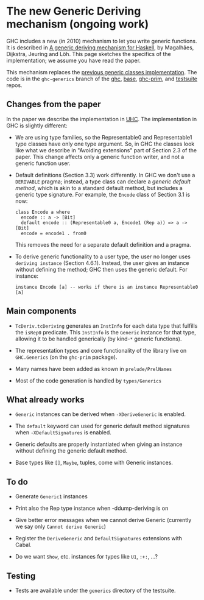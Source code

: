 # The new Generic Deriving mechanism (ongoing work)


GHC includes a new (in 2010) mechanism to let you write generic functions.  It is described in [ A generic deriving mechanism for Haskell](http://www.dreixel.net/research/pdf/gdmh_nocolor.pdf), by Magalhães, Dijkstra, Jeuring and Löh.  This page sketches the specifics of the implementation; we assume you have read the paper.


This mechanism replaces the [previous generic classes implementation](http://www.haskell.org/ghc/docs/6.12.2/html/users_guide/generic-classes.html). The code is in the `ghc-generics` branch of the [ ghc](https://github.com/ghc/ghc/commits/ghc-generics), [ base](https://github.com/ghc/packages-base/commits/ghc-generics), [ ghc-prim](https://github.com/ghc/packages-ghc-prim/commits/ghc-generics), and [ testsuite](https://github.com/ghc/testsuite/commits/ghc-generics) repos.

## Changes from the paper


In the paper we describe the implementation in [ UHC](http://www.cs.uu.nl/wiki/UHC). The implementation in GHC is slightly different:

- We are using type families, so the Representable0 and Representable1 type classes have only one type argument. So, in GHC the classes look like what we describe in "Avoiding extensions" part of Section 2.3 of the paper. This change affects only a generic function writer, and not a generic function user.

- Default definitions (Section 3.3) work differently. In GHC we don't use a `DERIVABLE` pragma; instead, a type class can declare a *generic default method*, which is akin to a standard default method, but includes a generic type signature. For example, the `Encode` class of Section 3.1 is now:

  ```wiki
  class Encode a where
    encode :: a -> [Bit]
    default encode :: (Representable0 a, Encode1 (Rep a)) => a -> [Bit]
    encode = encode1 . from0
  ```

  This removes the need for a separate default definition and a pragma.

- To derive generic functionality to a user type, the user no longer uses ``deriving instance`` (Section 4.6.1). Instead, the user gives an instance without defining the method; GHC then uses the generic default. For instance:

  ```wiki
  instance Encode [a] -- works if there is an instance Representable0 [a]
  ```

## Main components

- `TcDeriv.tcDeriving` generates an `InstInfo` for each data type that fulfills the `isRep0` predicate. This `InstInfo` is the `Generic` instance for that type, allowing it to be handled generically (by kind-`*` generic functions).

- The representation types and core functionality of the library live on `GHC.Generics` (on the `ghc-prim` package).

- Many names have been added as known in `prelude/PrelNames`

- Most of the code generation is handled by `types/Generics`

## What already works

- `Generic` instances can be derived when `-XDeriveGeneric` is enabled.

- The `default` keyword can used for generic default method signatures when `-XDefaultSignatures` is enabled.

- Generic defaults are properly instantiated when giving an instance without defining the generic default method.

- Base types like `[]`, `Maybe`, tuples, come with Generic instances.

## To do

- Generate `Generic1` instances

- Print also the Rep type instance when -ddump-deriving is on

- Give better error messages when we cannot derive Generic (currently we say only `Cannot derive Generic`)

- Register the `DeriveGeneric` and `DefaultSignatures` extensions with Cabal.

- Do we want `Show`, etc. instances for types like `U1`, `:+:`, ...?

## Testing

- Tests are available under the `generics` directory of the testsuite.
